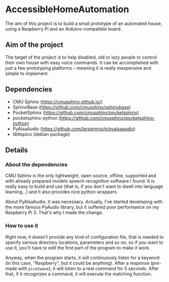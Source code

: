 # AccessibleHomeAutomation

The aim of this project is to build a small prototype of an automated house, using a Raspberry Pi and an Arduino-compatible board.

## Aim of the project
The target of the project is to help disabled, old or lazy people to control their own house with easy voice commands.
It can be accomplished with just a few prototyping platforms – meaning it is really inexpensive and simple to implement.

## Dependencies
* CMU Sphinx (https://cmusphinx.github.io/)
 * SphinxBase (https://github.com/cmusphinx/sphinxbase)
 * PocketSphinx (https://github.com/cmusphinx/pocketsphinx)
  * pocketsphinx-python (https://github.com/cmusphinx/pocketsphinx-python)
* PyAlsaAudio (https://github.com/larsimmisch/pyalsaaudio)
* libttspico (debian package)

## Details
### About the dependencies
CMU Sphinx is the only lightweight, open source, offline, supported and with already prepared models speech recognition software I found.
It is really easy to build and use (that is, if you don't want to dwell into language learning...) and it also provides nice python wrappers.

About PyAlsaAudio, it was necessary. Actually, I've started developing with the more famous PyAudio library, but it suffered poor performance on my Raspberry Pi 3. That's why I made the change.

### How to use it
Right now, it doesn't provide any kind of configuration file, that is needed to specify various directory locations, parameters and so on, so if you want to use it, you'll have to edit the first part of the program to make it work.

Anyway, when the program starts, it will continuously listen for a keyword (in this case, "Raspberry", but it could be anything). After a response (pre-made with `pico2wave`), it will listen to a real command for 5 seconds. After that, if it recognizes a command, it will execute the matching function.
